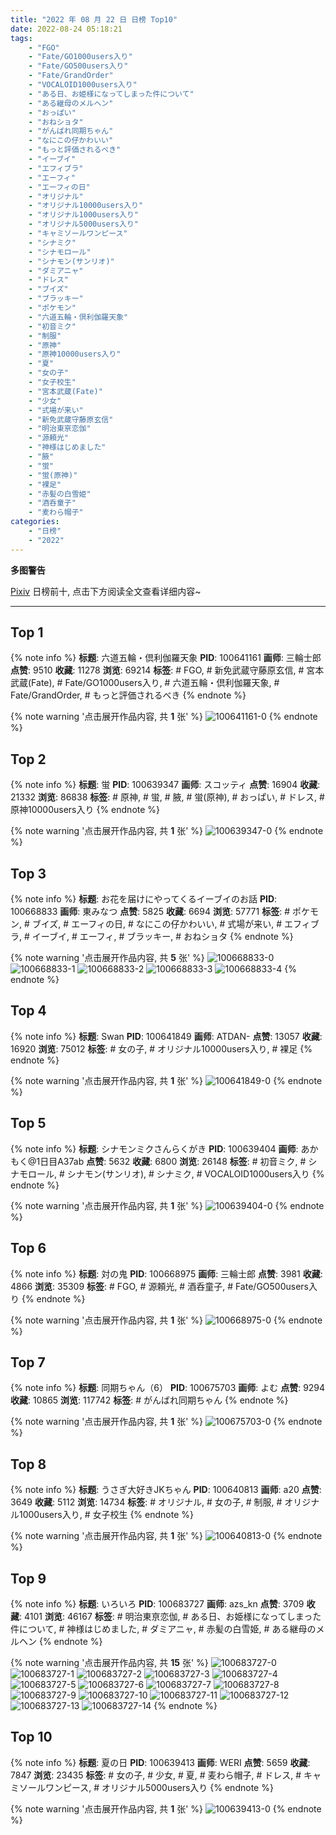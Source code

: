 ```yaml
---
title: "2022 年 08 月 22 日 日榜 Top10"
date: 2022-08-24 05:18:21
tags:
    - "FGO"
    - "Fate/GO1000users入り"
    - "Fate/GO500users入り"
    - "Fate/GrandOrder"
    - "VOCALOID1000users入り"
    - "ある日、お姫様になってしまった件について"
    - "ある継母のメルヘン"
    - "おっぱい"
    - "おねショタ"
    - "がんばれ同期ちゃん"
    - "なにこの仔かわいい"
    - "もっと評価されるべき"
    - "イーブイ"
    - "エフィブラ"
    - "エーフィ"
    - "エーフィの日"
    - "オリジナル"
    - "オリジナル10000users入り"
    - "オリジナル1000users入り"
    - "オリジナル5000users入り"
    - "キャミソールワンピース"
    - "シナミク"
    - "シナモロール"
    - "シナモン(サンリオ)"
    - "ダミアニャ"
    - "ドレス"
    - "ブイズ"
    - "ブラッキー"
    - "ポケモン"
    - "六道五輪・倶利伽羅天象"
    - "初音ミク"
    - "制服"
    - "原神"
    - "原神10000users入り"
    - "夏"
    - "女の子"
    - "女子校生"
    - "宮本武蔵(Fate)"
    - "少女"
    - "式場が来い"
    - "新免武蔵守藤原玄信"
    - "明治東亰恋伽"
    - "源頼光"
    - "神様はじめました"
    - "腋"
    - "蛍"
    - "蛍(原神)"
    - "裸足"
    - "赤髪の白雪姫"
    - "酒呑童子"
    - "麦わら帽子"
categories:
    - "日榜"
    - "2022"
---
```


<i class="fa fa-triangle-exclamation"></i>**多图警告**<i class="fa fa-triangle-exclamation"></i>

[Pixiv](https://www.pixiv.net/) 日榜前十, 点击下方阅读全文查看详细内容~

<!-- more -->

---

## Top 1

{% note info %}
**标题**: 六道五輪・倶利伽羅天象
**PID**: 100641161 **画师**: 三輪士郎
**点赞**: 9510 **收藏**: 11278 **浏览**: 69214
**标签**: # FGO, # 新免武蔵守藤原玄信, # 宮本武蔵(Fate), # Fate/GO1000users入り, # 六道五輪・倶利伽羅天象, # Fate/GrandOrder, # もっと評価されるべき
{% endnote %}

{% note warning '点击展开作品内容, 共 **1** 张' %}
![100641161-0](https://i.pixiv.re/img-original/img/2022/08/21/00/51/59/100641161_p0.jpg)
{% endnote %}

## Top 2

{% note info %}
**标题**: 蛍
**PID**: 100639347 **画师**: スコッティ
**点赞**: 16904 **收藏**: 21332 **浏览**: 86838
**标签**: # 原神, # 蛍, # 腋, # 蛍(原神), # おっぱい, # ドレス, # 原神10000users入り
{% endnote %}

{% note warning '点击展开作品内容, 共 **1** 张' %}
![100639347-0](https://i.pixiv.re/img-original/img/2022/08/21/00/00/17/100639347_p0.jpg)
{% endnote %}

## Top 3

{% note info %}
**标题**: お花を届けにやってくるイーブイのお話
**PID**: 100668833 **画师**: 東みなつ
**点赞**: 5825 **收藏**: 6694 **浏览**: 57771
**标签**: # ポケモン, # ブイズ, # エーフィの日, # なにこの仔かわいい, # 式場が来い, # エフィブラ, # イーブイ, # エーフィ, # ブラッキー, # おねショタ
{% endnote %}

{% note warning '点击展开作品内容, 共 **5** 张' %}
![100668833-0](https://i.pixiv.re/img-original/img/2022/08/22/00/01/26/100668833_p0.png)
![100668833-1](https://i.pixiv.re/img-original/img/2022/08/22/00/01/26/100668833_p1.png)
![100668833-2](https://i.pixiv.re/img-original/img/2022/08/22/00/01/26/100668833_p2.png)
![100668833-3](https://i.pixiv.re/img-original/img/2022/08/22/00/01/26/100668833_p3.png)
![100668833-4](https://i.pixiv.re/img-original/img/2022/08/22/00/01/26/100668833_p4.png)
{% endnote %}

## Top 4

{% note info %}
**标题**: Swan
**PID**: 100641849 **画师**: ATDAN-
**点赞**: 13057 **收藏**: 16920 **浏览**: 75012
**标签**: # 女の子, # オリジナル10000users入り, # 裸足
{% endnote %}

{% note warning '点击展开作品内容, 共 **1** 张' %}
![100641849-0](https://i.pixiv.re/img-original/img/2022/08/21/03/50/16/100641849_p0.jpg)
{% endnote %}

## Top 5

{% note info %}
**标题**: シナモンミクさんらくがき
**PID**: 100639404 **画师**: あかもく@1日目A37ab
**点赞**: 5632 **收藏**: 6800 **浏览**: 26148
**标签**: # 初音ミク, # シナモロール, # シナモン(サンリオ), # シナミク, # VOCALOID1000users入り
{% endnote %}

{% note warning '点击展开作品内容, 共 **1** 张' %}
![100639404-0](https://i.pixiv.re/img-original/img/2022/08/21/00/00/27/100639404_p0.png)
{% endnote %}

## Top 6

{% note info %}
**标题**: 対の鬼
**PID**: 100668975 **画师**: 三輪士郎
**点赞**: 3981 **收藏**: 4866 **浏览**: 35309
**标签**: # FGO, # 源頼光, # 酒呑童子, # Fate/GO500users入り
{% endnote %}

{% note warning '点击展开作品内容, 共 **1** 张' %}
![100668975-0](https://i.pixiv.re/img-original/img/2022/08/22/00/04/47/100668975_p0.jpg)
{% endnote %}

## Top 7

{% note info %}
**标题**: 同期ちゃん（6）
**PID**: 100675703 **画师**: よむ
**点赞**: 9294 **收藏**: 10865 **浏览**: 117742
**标签**: # がんばれ同期ちゃん
{% endnote %}

{% note warning '点击展开作品内容, 共 **1** 张' %}
![100675703-0](https://i.pixiv.re/img-original/img/2022/08/22/08/07/17/100675703_p0.png)
{% endnote %}

## Top 8

{% note info %}
**标题**: うさぎ大好きJKちゃん
**PID**: 100640813 **画师**: a20
**点赞**: 3649 **收藏**: 5112 **浏览**: 14734
**标签**: # オリジナル, # 女の子, # 制服, # オリジナル1000users入り, # 女子校生
{% endnote %}

{% note warning '点击展开作品内容, 共 **1** 张' %}
![100640813-0](https://i.pixiv.re/img-original/img/2022/08/21/00/37/07/100640813_p0.jpg)
{% endnote %}

## Top 9

{% note info %}
**标题**: いろいろ
**PID**: 100683727 **画师**: azs_kn
**点赞**: 3709 **收藏**: 4101 **浏览**: 46167
**标签**: # 明治東亰恋伽, # ある日、お姫様になってしまった件について, # 神様はじめました, # ダミアニャ, # 赤髪の白雪姫, # ある継母のメルヘン
{% endnote %}

{% note warning '点击展开作品内容, 共 **15** 张' %}
![100683727-0](https://i.pixiv.re/img-original/img/2022/08/22/18/28/38/100683727_p0.jpg)
![100683727-1](https://i.pixiv.re/img-original/img/2022/08/22/18/28/38/100683727_p1.jpg)
![100683727-2](https://i.pixiv.re/img-original/img/2022/08/22/18/28/38/100683727_p2.jpg)
![100683727-3](https://i.pixiv.re/img-original/img/2022/08/22/18/28/38/100683727_p3.jpg)
![100683727-4](https://i.pixiv.re/img-original/img/2022/08/22/18/28/38/100683727_p4.jpg)
![100683727-5](https://i.pixiv.re/img-original/img/2022/08/22/18/28/38/100683727_p5.jpg)
![100683727-6](https://i.pixiv.re/img-original/img/2022/08/22/18/28/38/100683727_p6.jpg)
![100683727-7](https://i.pixiv.re/img-original/img/2022/08/22/18/28/38/100683727_p7.jpg)
![100683727-8](https://i.pixiv.re/img-original/img/2022/08/22/18/28/38/100683727_p8.jpg)
![100683727-9](https://i.pixiv.re/img-original/img/2022/08/22/18/28/38/100683727_p9.jpg)
![100683727-10](https://i.pixiv.re/img-original/img/2022/08/22/18/28/38/100683727_p10.jpg)
![100683727-11](https://i.pixiv.re/img-original/img/2022/08/22/18/28/38/100683727_p11.jpg)
![100683727-12](https://i.pixiv.re/img-original/img/2022/08/22/18/28/38/100683727_p12.jpg)
![100683727-13](https://i.pixiv.re/img-original/img/2022/08/22/18/28/38/100683727_p13.jpg)
![100683727-14](https://i.pixiv.re/img-original/img/2022/08/22/18/28/38/100683727_p14.jpg)
{% endnote %}

## Top 10

{% note info %}
**标题**: 夏の日
**PID**: 100639413 **画师**: WERI
**点赞**: 5659 **收藏**: 7847 **浏览**: 23435
**标签**: # 女の子, # 少女, # 夏, # 麦わら帽子, # ドレス, # キャミソールワンピース, # オリジナル5000users入り
{% endnote %}

{% note warning '点击展开作品内容, 共 **1** 张' %}
![100639413-0](https://i.pixiv.re/img-original/img/2022/08/21/00/00/28/100639413_p0.png)
{% endnote %}
